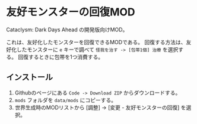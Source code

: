 # 友好モンスターの回復MOD

Cataclysm: Dark Days Ahead の開発版向けMOD。

これは、友好化したモンスターを回復できるMODである。
回復する方法は、友好化したモンスターに `e` キーで調べて
`怪我を治す -> [包帯1個] 治療` を選択する。
回復するときに包帯を1つ消費する。

## インストール

1. Githubのページにある `Code -> Download ZIP` からダウンロードする。
2. `mods` フォルダを `data/mods` にコピーする。
3. 世界生成時のMODリストから [調整] -> [変更 - 友好モンスターの回復] を選択。
